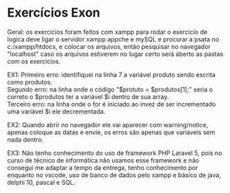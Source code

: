 # Exercícios Exon


Geral: os exercicios foram feitos com xampp para rodar o exercicio de logica deve ligar o servidor xampp appche e mySQL e procurar a psata no c:/xampp/htdocs, e colocar os arquivos, então pesquisar no navegador "localhost" caso os arquivos estiverem no lugar certo será aberto as pastas com os exercicios.

EX1: 
Primeiro erro: identifiquei na linha 7 a variável produto sendo escrita como produtos. <br>
Segundo erro: na linha onde o código "$protuto = $produtos[1];" seria o correto o $produtos ter a variável $i dentro de sua array.<br>
Terceiro erro: na linha onde o for é iniciado ao invez de ser incrementado uma variável $i ele decrementada.

EX2: 
Quando abrir no navegador ele vai aparecer com warning/notice, apenas coloque as datas e envie, os erros são apenas que variaveis sem nada dentro.

EX3: 
Não tenho conhecimento do uso de framework PHP Laravel 5, pois no curso de técnico de informática não usamos esse framework e não consegui me adaptar a tempo da entrega, tenho conhecimento por enquanto no vscode, uso de banco de dados pelo xampp e básico de java, delphi 10, pascal e SQL.
